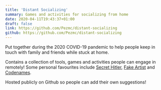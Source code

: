 ```yaml
---
title: 'Distant Socializing'
summary: Games and activities for socializing from home
date: 2020-04-11T19:43:37+01:00
draft: false
link: https://github.com/Pezmc/distant-socializing
github: https://github.com/Pezmc/distant-socializing
---
```


Put together during the 2020 COVID-19 pandemic to help people keep in touch with
family and friends while stuck at home.

Contains a collection of tools, games and activities people can engage in
remotely! Some personal favourites include
[Secret Hitler](https://secrethitler.io/),
[Fake Artist](https://github.com/kcgidw/fao) and
[Codenames](https://www.horsepaste.com/).

Hosted publicly on Github so people can add their own suggestions!
